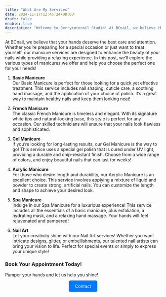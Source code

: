```yaml
---
title: "What Are My Services"
date: 2024-11-17T12:46:24+08:00
draft: false
enable: true
description: "Welcome to Berrycutenail Studio! At BCnail, we believe that your hands deserve the best care and attention. Whether you’re preparing for a special occasion or just want to treat yourself, our manicure services are designed to enhance the beauty of your nails while providing a relaxing experience."
---
```


At BCnail, we believe that your hands deserve the best care and attention. Whether you’re preparing for a special occasion or just want to treat yourself, our manicure services are designed to enhance the beauty of your nails while providing a relaxing experience. In this post, we’ll explore the various types of manicures we offer and help you choose the perfect one for your needs!

1. **Basic Manicure**  
   Our Basic Manicure is perfect for those looking for a quick yet effective treatment. This service includes nail shaping, cuticle care, a soothing hand massage, and the application of your choice of polish. It’s a great way to maintain healthy nails and keep them looking neat!

2. **French Manicure**  
   The classic French Manicure is timeless and elegant. With its signature white tips and natural-looking base, this style is perfect for any occasion. Our skilled technicians will ensure that your nails look flawless and sophisticated.

3. **Gel Manicure**  
   If you’re looking for long-lasting results, our Gel Manicure is the way to go! This service uses a special gel polish that is cured under UV light, providing a durable and chip-resistant finish. Choose from a wide range of colors, and enjoy beautiful nails that can last for weeks!

4. **Acrylic Manicure**  
   For those who desire length and durability, our Acrylic Manicure is an excellent choice. This service involves applying a mixture of liquid and powder to create strong, artificial nails. You can customize the length and shape to achieve your desired look.

5. **Spa Manicure**  
   Indulge in our Spa Manicure for a luxurious experience! This service includes all the essentials of a basic manicure, plus exfoliation, a hydrating mask, and a relaxing hand massage. Your hands will feel rejuvenated and pampered!

6. **Nail Art**  
   Let your creativity shine with our Nail Art services! Whether you want intricate designs, glitter, or embellishments, our talented nail artists can bring your vision to life. Perfect for special events or simply to express your unique style!

### Book Your Appointment Today!
Pamper your hands and let us help you shine!

<div style="text-align: center; margin-top: 20px;">
    <a href="/contact/" style="padding: 10px 20px; background-color: #007bff; color: white; text-decoration: none; border-radius: 5px;">Contact</a>
</div>